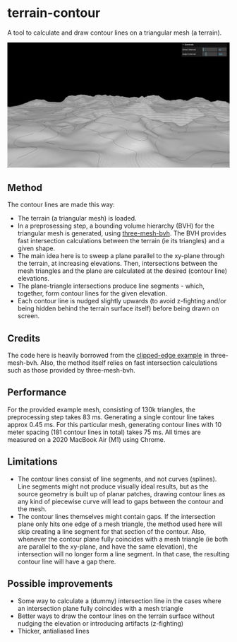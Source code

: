 # terrain-contour

A tool to calculate and draw contour lines on a triangular mesh (a terrain).

![Screenshot](https://github.com/kristoffer-dyrkorn/terrain-contour/blob/main/images/terrain.jpg)

## Method

The contour lines are made this way:

- The terrain (a triangular mesh) is loaded.
- In a preprosessing step, a bounding volume hierarchy (BVH) for the triangular mesh is generated, using [three-mesh-bvh](https://github.com/gkjohnson/three-mesh-bvh). The BVH provides fast intersection calculations between the terrain (ie its triangles) and a given shape.
- The main idea here is to sweep a plane parallel to the xy-plane through the terrain, at increasing elevations. Then, intersections between the mesh triangles and the plane are calculated at the desired (contour line) elevations.
- The plane-triangle intersections produce line segments - which, together, form contour lines for the given elevation.
- Each contour line is nudged slightly upwards (to avoid z-fighting and/or being hidden behind the terrain surface itself) before being drawn on screen.

## Credits

The code here is heavily borrowed from the [clipped-edge example](https://gkjohnson.github.io/three-mesh-bvh/example/bundle/clippedEdges.html) in three-mesh-bvh. Also, the method itself relies on fast intersection calculations such as those provided by three-mesh-bvh.

## Performance

For the provided example mesh, consisting of 130k triangles, the preprocessing step takes 83 ms. Generating a single contour line takes approx 0.45 ms. For this particular mesh, generating contour lines with 10 meter spacing (181 contour lines in total) takes 75 ms. All times are measured on a 2020 MacBook Air (M1) using Chrome.

## Limitations

- The contour lines consist of line segments, and not curves (splines). Line segments might not produce visually ideal results, but as the source geometry is built up of planar patches, drawing contour lines as any kind of piecewise curve will lead to gaps between the contour and the mesh.
- The contour lines themselves might contain gaps. If the intersection plane only hits one edge of a mesh triangle, the method used here will skip creating a line segment for that section of the contour. Also, whenever the contour plane fully coincides with a mesh triangle (ie both are parallel to the xy-plane, and have the same elevation), the intersection will no longer form a line segment. In that case, the resulting contour line will have a gap there.

## Possible improvements

- Some way to calculate a (dummy) intersection line in the cases where an intersection plane fully coincides with a mesh triangle
- Better ways to draw the contour lines on the terrain surface without nudging the elevation or introducing artifacts (z-fighting)
- Thicker, antialiased lines
